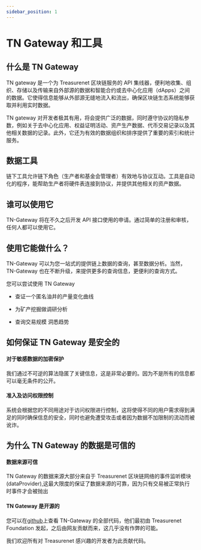 ```yaml
---
sidebar_position: 1
---
```


# TN Gateway 和工具

## 什么是 TN Gateway

TN gateway 是一个为 Treasurenet 区块链服务的 API 集线器，便利地收集、组织、存储以及传输来自外部源的数据和智能合约或去中心化应用（dApps）之间的数据。它使得信息能够从外部源无缝地流入和流出，确保区块链生态系统能够获取并利用实时数据。

TN gateway 对开发者极其有用，将会提供广泛的数据，同时遵守协议的隐私参数，例如关于去中心化应用、权益证明活动、资产生产数据、代币交易记录以及其他相关数据的记录。此外，它还为有效的数据组织和排序提供了重要的索引和统计服务。

## 数据工具

链下工具允许链下角色（生产者和基金会管理者）有效地与协议互动。工具是自动化的程序，能帮助生产者将硬件表连接到协议，并提供其他相关的资产数据。

## 谁可以使用它

TN-Gateway 将在不久之后开发 API 接口使用的申请。通过简单的注册和审核，任何人都可以使用它。

## 使用它能做什么？

TN-Gateway 可以为您一站式的提供链上数据的查询，甚至数据分析。当然，TN-Gateway 也在不断升级，来提供更多的查询信息，更便利的查询方式。

您可以尝试使用 TN Gateway

- 查证一个匿名油井的产量变化曲线

- 为矿产挖掘做调研分析

- 查询交易规模 洞悉趋势

## 如何保证 TN Gateway 是安全的

#### 对于敏感数据的加密保护

我们通过不可逆的算法隐匿了关键信息，这是非常必要的。因为不是所有的信息都可以毫无条件的公开。

#### 准入及访问权限控制

系统会根据您的不同用途对于访问权限进行控制，这将使得不同的用户需求得到满足的同时确保信息的安全，同时也避免遭受攻击或者因为数据不加限制的流动而被讹诈。

## 为什么 TN Gateway 的数据是可信的

#### 数据来源可信

TN Gateway 的数据来源大部分来自于 Treasurenet 区块链网络的事件监听模块(dataProvider),这最大限度的保证了数据来源的可靠，因为只有交易被正常执行时事件才会被抛出

#### TN Gateway 是开源的

您可以在[github](http://www.google.com)上查看 TN-Gateway 的全部代码，他们最初由 Treasurenet Foundation 发起，之后由网友贡献而来，这几乎没有作弊的可能。

我们欢迎所有对 Treasurenet 感兴趣的开发者为此贡献代码。
